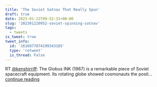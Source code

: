 ```yaml
---
title: 'The Soviet Satnav That Really Spun'
draft: true
date: 2023-01-22T09:52:31+00:00
slug: '202301220952-soviet-spinning-satnav'
tags:
  - tweets
is_tweet: true
tweet_info:
  id: '1616977074199343105'
  type: 'retweet'
  is_thread: False
---
```




RT [@kenshirriff](https://x.com/kenshirriff): The Globus INK (1967) is a remarkable piece of Soviet spacecraft equipment. Its rotating globe showed cosmonauts the posit… [continue reading](https://x.com/sytelus/status/1616977074199343105)
